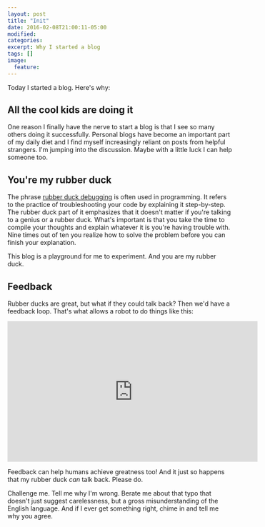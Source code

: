 ```yaml
---
layout: post
title: "Init"
date: 2016-02-08T21:00:11-05:00
modified:
categories: 
excerpt: Why I started a blog
tags: []
image:
  feature:
---
```



Today I started a blog. Here's why:

## All the cool kids are doing it
One reason I finally have the nerve to start a blog is that I see so many others doing it successfully. Personal blogs have become an important part of my daily diet and I find myself increasingly reliant on posts from helpful strangers. I'm jumping into the discussion. Maybe with a little luck I can help someone too.

## You're my rubber duck
The phrase [rubber duck debugging](https://en.wikipedia.org/wiki/Rubber_duck_debugging) is often used in programming. It refers to the practice of troubleshooting your code by explaining it step-by-step. The rubber duck part of it emphasizes that it doesn't matter if you're talking to a genius or a rubber duck. What's important is that you take the time to compile your thoughts and explain whatever it is you're having trouble with. Nine times out of ten you realize how to solve the problem before you can finish your explanation.

This blog is a playground for me to experiment. And you are my rubber duck.

## Feedback
Rubber ducks are great, but what if they could talk back? Then we'd have a feedback loop. That's what allows a robot to do things like this:

<iframe width="560" height="315" src="https://www.youtube.com/embed/cyN-CRNrb3E" frameborder="0" allowfullscreen></iframe><br/>

Feedback can help humans achieve greatness too! And it just so happens that my rubber duck _can_ talk back. Please do.

Challenge me. Tell me why I'm wrong. Berate me about that typo that doesn't just suggest carelessness, but a gross misunderstanding of the English language. And if I ever get something right, chime in and tell me why you agree.
